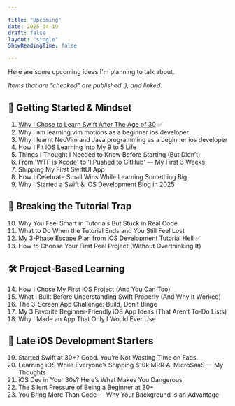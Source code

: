 ```yaml
---

title: "Upcoming"
date: 2025-04-19
draft: false
layout: "single"
ShowReadingTime: false

---
```


Here are some upcoming ideas I'm planning to talk about.

_Items that are "checked" are published :), and linked._

## 🚀 Getting Started & Mindset

1. [Why I Chose to Learn Swift After The Age of 30](/posts/why-i-chose-to-learn-swift-after-age-of-30) ✅
2. Why I am learning vim motions as a beginner ios developer
3. Why I learnt NeoVim and Java programming as a beginner ios developer
4. How I Fit iOS Learning into My 9 to 5 Life
5. Things I Thought I Needed to Know Before Starting (But Didn’t)
6. From 'WTF is Xcode' to 'I Pushed to GitHub' — My First 3 Weeks
7. Shipping My First SwiftUI App
8. How I Celebrate Small Wins While Learning Something Big
9. Why I Started a Swift & iOS Development Blog in 2025

## 🧠 Breaking the Tutorial Trap

10. Why You Feel Smart in Tutorials But Stuck in Real Code
11. What to Do When the Tutorial Ends and You Still Feel Lost
12. [My 3-Phase Escape Plan from iOS Development Tutorial Hell](/posts/3-phase-plan-to-escape-ios-development-tutorial-hell) ✅
13. How to Choose Your First Real Project (Without Overthinking It)

## 🛠️ Project-Based Learning

14. How I Chose My First iOS Project (And You Can Too)
15. What I Built Before Understanding Swift Properly (And Why It Worked)
16. The 3-Screen App Challenge: Build, Don’t Binge
17. My 3 Favorite Beginner-Friendly iOS App Ideas (That Aren’t To-Do Lists)
18. Why I Made an App That Only I Would Ever Use

## 👴 Late iOS Development Starters

19. Started Swift at 30+? Good. You’re Not Wasting Time on Fads.
20. Learning iOS While Everyone’s Shipping $10k MRR AI MicroSaaS — My Thoughts
21. iOS Dev in Your 30s? Here’s What Makes You Dangerous
22. The Silent Pressure of Being a Beginner at 30+
23. You Bring More Than Code — Why Your Background Is an Advantage